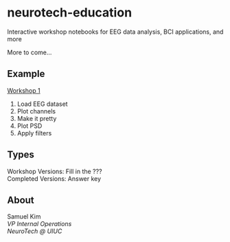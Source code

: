 # neurotech-education
Interactive workshop notebooks for EEG data analysis, BCI applications, and more  

More to come...

## Example

[Workshop 1](/completed_versions/Intro_to_EEG_Data_Analysis.ipynb)
1. Load EEG dataset
2. Plot channels
3. Make it pretty
4. Plot PSD
5. Apply filters


## Types
Workshop Versions: Fill in the ???  
Completed Versions: Answer key

## About
Samuel Kim  
_VP Internal Operations_  
_NeuroTech @ UIUC_
